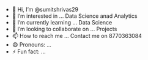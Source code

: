 - 👋 Hi, I’m @sumitshrivas29
- 👀 I’m interested in ... Data Science anad Analytics
- 🌱 I’m currently learning ... Data Science
- 💞️ I’m looking to collaborate on ... Projects
- 📫 How to reach me ... Contact me on 8770363084
- 😄 Pronouns: ...
- ⚡ Fun fact: ...

<!---
sumitshrivas29/sumitshrivas29 is a ✨ special ✨ repository because its `README.md` (this file) appears on your GitHub profile.
You can click the Preview link to take a look at your changes.
--->
